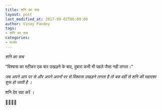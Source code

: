 ```yaml
---
title: शनि का सच
layout: post
last_modified_at: 2017-09-02T06:09:00
author: Vinay Pandey
tags:
- शनि का सच
categories:
- मध्यम
---
```

*शनि का सच*

"विश्वास का स्टीकर एक बार उखड़ने के बाद, दुबारा कभी भी पहले जैसा नही लगता।"

*जब अपने आप पर से*
*और अपने अपनों पर से*
*विश्वास उखड़ने लगता है*
*तो बस वहीं से शनि की महादशा शुरू हो जाती है ।*

शनि देव रक्षा करें ।

🙏🌷🌷🙏


